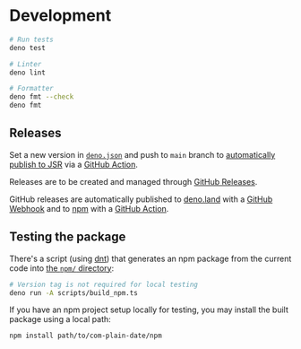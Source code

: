 # Development

```sh
# Run tests
deno test

# Linter
deno lint

# Formatter
deno fmt --check
deno fmt
```

## Releases

Set a new version in [`deno.json`](deno.json) and push to `main` branch to
[automatically publish to JSR](https://jsr.io/docs/publishing-packages#publishing-from-github-actions)
via a [GitHub Action](https://github.com/bjuppa/com-plain-date/actions).

Releases are to be created and managed through
[GitHub Releases](https://github.com/bjuppa/com-plain-date/releases).

GitHub releases are automatically published to
[deno.land](https://deno.land/x/complaindate) with a
[GitHub Webhook](https://github.com/bjuppa/com-plain-date/settings/hooks) and to
[npm](https://www.npmjs.com/package/complaindate) with a
[GitHub Action](https://github.com/bjuppa/com-plain-date/actions).

## Testing the package

There's a script (using [dnt](https://github.com/denoland/dnt)) that generates
an npm package from the current code into [the `npm/` directory](/npm):

```sh
# Version tag is not required for local testing
deno run -A scripts/build_npm.ts
```

If you have an npm project setup locally for testing, you may install the built
package using a local path:

```sh
npm install path/to/com-plain-date/npm
```
